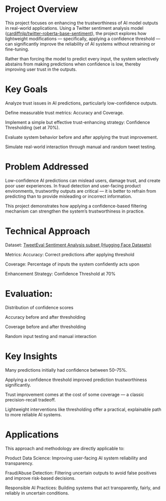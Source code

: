 # Project Overview
This project focuses on enhancing the trustworthiness of AI model outputs in real-world applications. Using a Twitter sentiment analysis model ([cardiffnlp/twitter-roberta-base-sentiment](https://huggingface.co/cardiffnlp/twitter-roberta-base-sentiment)), the project explores how lightweight modifications — specifically, applying a confidence threshold — can significantly improve the reliability of AI systems without retraining or fine-tuning.

Rather than forcing the model to predict every input, the system selectively abstains from making predictions when confidence is low, thereby improving user trust in the outputs.

# Key Goals
Analyze trust issues in AI predictions, particularly low-confidence outputs.

Define measurable trust metrics: Accuracy and Coverage.

Implement a simple but effective trust-enhancing strategy: Confidence Thresholding (set at 70%).

Evaluate system behavior before and after applying the trust improvement.

Simulate real-world interaction through manual and random tweet testing.

# Problem Addressed
Low-confidence AI predictions can mislead users, damage trust, and create poor user experiences. In fraud detection and user-facing product environments, trustworthy outputs are critical — it is better to refrain from predicting than to provide misleading or incorrect information. 

This project demonstrates how applying a confidence-based filtering mechanism can strengthen the system’s trustworthiness in practice.

# Technical Approach
Dataset: [TweetEval Sentiment Analysis subset (Hugging Face Datasets)](https://huggingface.co/datasets/cardiffnlp/tweet_eval)

Metrics:
Accuracy: Correct predictions after applying threshold

Coverage: Percentage of inputs the system confidently acts upon

Enhancement Strategy: Confidence Threshold at 70%


# Evaluation:
Distribution of confidence scores

Accuracy before and after thresholding

Coverage before and after thresholding

Random input testing and manual interaction

# Key Insights
Many predictions initially had confidence between 50–75%.

Applying a confidence threshold improved prediction trustworthiness significantly.

Trust improvement comes at the cost of some coverage — a classic precision-recall tradeoff.

Lightweight interventions like thresholding offer a practical, explainable path to more reliable AI systems.

# Applications
This approach and methodology are directly applicable to:

Product Data Science: Improving user-facing AI system reliability and transparency.

Fraud/Abuse Detection: Filtering uncertain outputs to avoid false positives and improve risk-based decisions.

Responsible AI Practices: Building systems that act transparently, fairly, and reliably in uncertain conditions.

